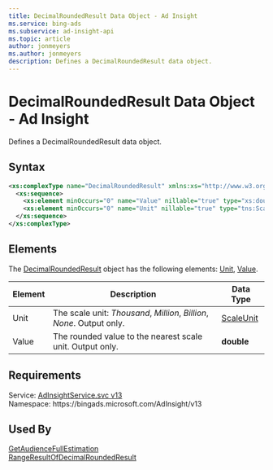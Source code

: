 ```yaml
---
title: DecimalRoundedResult Data Object - Ad Insight
ms.service: bing-ads
ms.subservice: ad-insight-api
ms.topic: article
author: jonmeyers
ms.author: jonmeyers
description: Defines a DecimalRoundedResult data object.
---
```

# DecimalRoundedResult Data Object - Ad Insight
Defines a DecimalRoundedResult data object.

## Syntax
```xml
<xs:complexType name="DecimalRoundedResult" xmlns:xs="http://www.w3.org/2001/XMLSchema">
  <xs:sequence>
    <xs:element minOccurs="0" name="Value" nillable="true" type="xs:double" />
    <xs:element minOccurs="0" name="Unit" nillable="true" type="tns:ScaleUnit" />
  </xs:sequence>
</xs:complexType>
```

## <a name="elements"></a>Elements

The [DecimalRoundedResult](decimalroundedresult.md) object has the following elements: [Unit](#unit), [Value](#value).

|Element|Description|Data Type|
|-----------|---------------|-------------|
|<a name="unit"></a>Unit|The scale unit: *Thousand*, *Million*, *Billion*, *None*. Output only.|[ScaleUnit](scaleunit.md)|
|<a name="value"></a>Value|The rounded value to the nearest scale unit. Output only.|**double**|

## Requirements
Service: [AdInsightService.svc v13](https://adinsight.api.bingads.microsoft.com/Api/Advertiser/AdInsight/v13/AdInsightService.svc)  
Namespace: https\://bingads.microsoft.com/AdInsight/v13  

## Used By
[GetAudienceFullEstimation](getaudiencefullestimation.md)  
[RangeResultOfDecimalRoundedResult](rangeresultofdecimalroundedresult.md)  
